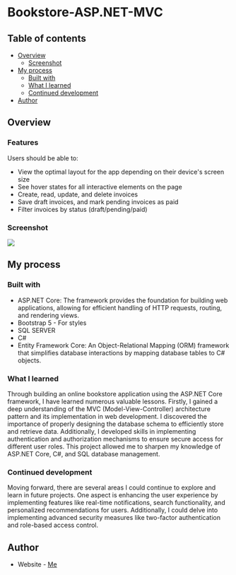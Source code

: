 # Bookstore-ASP.NET-MVC

## Table of contents

- [Overview](#overview)
  - [Screenshot](#screenshot)
- [My process](#my-process)
  - [Built with](#built-with)
  - [What I learned](#what-i-learned)
  - [Continued development](#continued-development)
- [Author](#author)

## Overview

  ### Features

Users should be able to:

- View the optimal layout for the app depending on their device's screen size
- See hover states for all interactive elements on the page
- Create, read, update, and delete invoices
- Save draft invoices, and mark pending invoices as paid
- Filter invoices by status (draft/pending/paid)

### Screenshot

![](./preview.jpg)


## My process

### Built with

- ASP.NET Core: The framework provides the foundation for building web applications, allowing for efficient handling of HTTP requests, routing, and rendering views.
- Bootstrap 5 - For styles
- SQL SERVER
- C#
- Entity Framework Core: An Object-Relational Mapping (ORM) framework that simplifies database interactions by mapping database tables to C# objects.

### What I learned

Through building an online bookstore application using the ASP.NET Core framework, I have learned numerous valuable lessons. Firstly, I gained a deep understanding of the MVC (Model-View-Controller) architecture pattern and its implementation in web development. I discovered the importance of properly designing the database schema to efficiently store and retrieve data. Additionally, I developed skills in implementing authentication and authorization mechanisms to ensure secure access for different user roles. This project allowed me to sharpen my knowledge of ASP.NET Core, C#, and SQL database management.

### Continued development

Moving forward, there are several areas I could continue to explore and learn in future projects. One aspect is enhancing the user experience by implementing features like real-time notifications, search functionality, and personalized recommendations for users. Additionally, I could delve into implementing advanced security measures like two-factor authentication and role-based access control. 

## Author

- Website - [Me](https://github.com/emmanuelmav/)
